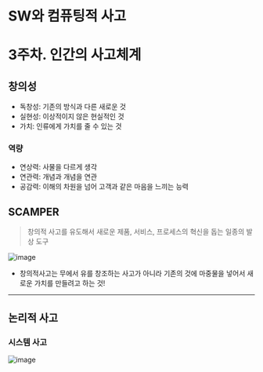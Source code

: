 # SW와 컴퓨팅적 사고

# 3주차. 인간의 사고체계

## 창의성

- 독창성: 기존의 방식과 다른 새로운 것
- 실현성: 이상적이지 않은 현실적인 것
- 가치: 인류에게 가치를 줄 수 있는 것



### 역량

- 연상력: 사물을 다르게 생각
- 연관력: 개념과 개념을 연관
- 공감력: 이해의 차원을 넘어 고객과 같은 마음을 느끼는 능력



## SCAMPER

> 창의적 사고를 유도해서 새로운 제품, 서비스, 프로세스의 혁신을 돕는 일종의 발상 도구

![image](https://user-images.githubusercontent.com/68841702/147488794-7784294b-824e-4385-890b-4959c35219d5.png)



- 창의적사고는 무에서 유를 창조하는 사고가 아니라
  기존의 것에 마중물을 넣어서 새로운 가치를 만들려고 하는 것!



---

## 논리적 사고

### 시스템 사고

![image](https://user-images.githubusercontent.com/68841702/147492873-8307e658-10c2-486a-9165-2019bd5dcf8b.png)
